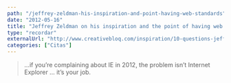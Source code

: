 ```yaml
---
path: "/jeffrey-zeldman-his-inspiration-and-point-having-web-standards"
date: "2012-05-16"
title: "Jeffrey Zeldman on his inspiration and the point of having web standards"
type: "recordar"
externalUrl: "http://www.creativebloq.com/inspiration/10-questions-jeffrey-zeldman-on-his-inspiration-and-the-point-of-having-web-standards-1233787/"
categories: ["Citas"]
---
```


> ...if you’re complaining about IE in 2012, the problem isn’t Internet Explorer … it’s your job.